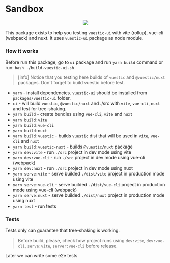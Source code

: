 # Sandbox

<p align="center"><img src="https://img.shields.io/github/package-json/v/epicmaxco/vuestic-ui?filename=packages%2Fbundlers-tests%2Fpackage.json&label=bundlers-tests"></p>

This package exists to help you testing `vuestic-ui` with vite (rollup), vue-cli (webpack) and nuxt.
It uses `vuestic-ui` package as node module.

### How it works
Before run this package, go to `ui` package and run `yarn build` command or run:
`bash ./build-vuestic-ui.sh`

> [info]
> Notice that you testing here builds of `vuestic` and `@vuestic/nuxt` packages. Don't forget to build vuestic before test.

- `yarn` - install dependencies. `vuestic-ui` should be installed from `packages/vuestic-ui` folder.
- `ci` - will build `vuestic`, `@vuestic/nuxt` and ./src with `vite`, `vue-cli`, `nuxt` and test for tree-shaking.
- `yarn build` - create bundles using `vue-cli`, `vite` and `nuxt` 
- `yarn build:vite`
- `yarn build:vue-cli`
- `yarn build:nuxt`
- `yarn build:vuestic` - builds `vuestic` dist that will be used in `vite`, `vue-cli` and `nuxt`
- `yarn build:vuestic-nuxt` - builds `@vuestic/nuxt` package
- `yarn dev:vite` - run `./src` project in dev mode using vite
- `yarn dev:vue-cli` - run `./src` project in dev mode using vue-cli (webpack)
- `yarn dev:nuxt` - run `./src` project in dev mode using nuxt
- `yarn serve:vite` - serve builded `./dist/vite` project in production mode using vite
- `yarn serve:vue-cli` -  serve builded `./dist/vue-cli` project in production mode using vue-cli (webpack)
- `yarn serve:nuxt` -  serve builded `./dist/nuxt` project in production mode using nuxt
- `yarn test` - run tests

### Tests

Tests only can guarantee that tree-shaking is working.

> Before build, please, check how project runs using `dev:vite`, `dev:vue-cli`, `serve:vite`, `server:vue-cli` before release.

Later we can write some e2e tests